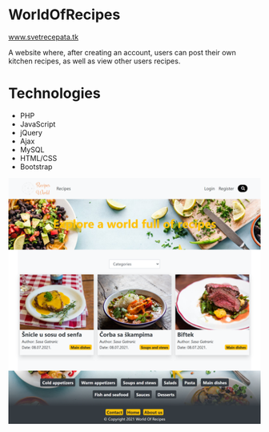 # WorldOfRecipes
<a href="http://svetrecepata.tk/">www.svetrecepata.tk<a>
<p align="start">
  A website where, after creating an account, users can post their own kitchen recipes, as well as view other users recipes.
</p>


# Technologies
<ul>
<li>PHP</li>
<li>JavaScript</li>
<li>jQuery</li>
<li>Ajax</li>
<li>MySQL</li>
<li>HTML/CSS</li>
<li>Bootstrap</li>
</ul>


<p align="center">
  <img src="Site%20image.png" width="600" title="hover text">
</p>
